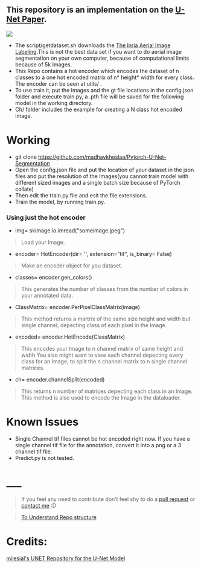 
## This repository is an implementation on the [U-Net Paper](https://arxiv.org/abs/1505.04597).  
 ![](https://i.imgur.com/EHDpics.png)

* The script/getdataset.sh downloads the [The Inria Aerial Image Labeling](https://project.inria.fr/aerialimagelabeling/).This is not the best data set if you want to do aerial image segmentation on your own computer, because of computational limits because of 5k Images.
* This Repo contains a hot encoder which encodes the dataset of n classes to a one hot encoded matrix of n* height* width for every class. The encoder can be seen at utils/ .
* To use train it, put the Images and the gt file locations in the config.json folder and execute train.py, a .pth file will be saved for the following model in the working directory.
* Ch/ folder includes the example for creating a N class hot encoded image.

# Working
* git clone https://github.com/madhavkhoslaa/Pytorch-U-Net-Segmentation
* Open the config.json file and put the location of your dataset in the json files and put the resolution of the Images(you cannot train model with different sized images and a single batch size because of PyTorch collate)
* Then edit the train.py file and esit the file extensions.
* Train the model, by running train.py.
### Using just the hot encoder
* img= skimage.io.imread("someimage.jpeg")
> Load your Image.
* encoder= HotEncoder(dir= '', extension="tif", is_binary= False)
> Make an encoder object for you dataset.
* classes= encoder.gen_colors()
> This generates the number of classes from the number of colors in your annotated data.
* ClassMatrix= encoder.PerPixelClassMatrix(image)
> This method returns a martrix of the same size height and width but single channel, depecting class of each pixel in the Image.
* encoded= encoder.HotEncode(ClassMatrix)
> This encodes your Image to n channel matrix of same height and width
>You also might want to view each channel depecting every class for an Image, to split the n channel matrix to n single channel matrices.
* ch= encoder.channelSplit(encoded)
> This returns n number of matrices depecting each class in an Image.
This method is also used to encode the Image in the dataloader.


# Known Issues
* Single Channel tif files cannot be hot encoded right now. If you have a single channel tif file for the annotation, convert it into a png or a 3 channel tif file.
* Predict.py is not tested.

# ___ 
> If you feel any need to contribute don’t feel shy to do a [pull request](https://github.com/madhavkhoslaa/U-Net-Segmentation/pulls) or [contact me](mailto:madhavkhosla@cock.li) :D

> [To Understand Repo structure](https://veniversum.me/git-visualizer/?owner=madhavkhoslaa&repo=Pytorch-U-Net-Segmentation) 

# Credits: 
[milesial's UNET Repository for the U-Net Model](https://github.com/milesial/Pytorch-UNet)
